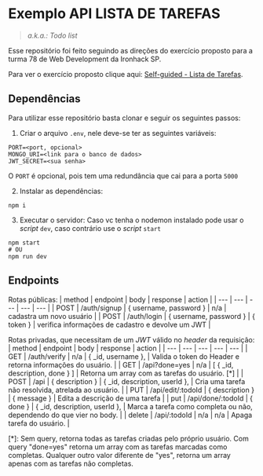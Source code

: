 # Exemplo API LISTA DE TAREFAS
> _a.k.a.: Todo list_

Esse repositório foi feito seguindo as direções do exercício proposto para a turma 78 de Web Development da Ironhack SP.

Para ver o exercício proposto clique aqui: [Self-guided - Lista de Tarefas](https://gist.github.com/D-Kunrath/a8e8636cdd0baa3d84cb5e990b10c3ea).

## Dependências

Para utilizar esse repositório basta clonar e seguir os seguintes passos:

1. Criar o arquivo `.env`, nele deve-se ter as seguintes variáveis:
```.env
PORT=<port, opcional>
MONGO_URI=<link para o banco de dados>
JWT_SECRET=<sua senha>
```
O `PORT` é opcional, pois tem uma redundância que cai para a porta `5000`

2. Instalar as dependências:
```shell
npm i
```

3. Executar o servidor:
Caso vc tenha o nodemon instalado pode usar o _script_ `dev`, caso contrário use o _script_ `start`
```shell
npm start
# OU
npm run dev
```

## Endpoints
Rotas públicas:
| method | endpoint | body | response | action |
| --- | --- | --- | --- | --- |
| POST | /auth/signup | { username, password } | n/a | cadastra um novo usuário |
| POST | /auth/login | { username, password } | { token } | verifica informações de cadastro e devolve um JWT |

Rotas privadas, que necessitam de um _JWT_ válido no _header_ da requisição:
| method | endpoint | body | response | action |
| --- | --- | --- | --- | --- |
| GET | /auth/verify | n/a | { _id, username }, | Valida o token do Header e retorna informações do usuário. |
| GET | /api?done=yes | n/a | [ { _id, description, done } ] | Retorna um array com as tarefas do usuário. [*] |
| POST | /api | { description } | { _id, description, userId }, | Cria uma tarefa não resolvida, atrelada ao usuário. |
| PUT | /api/edit/:todoId | { description } | { message } | Edita a descrição de uma tarefa |
| put | /api/done/:todoId | { done } | { _id, description, userId }, | Marca a tarefa como completa ou não, dependendo do que vier no body. |
| delete | /api/:todoId | n/a | n/a | Apaga tarefa do usuário. |

[*]: Sem query, retorna todas as tarefas criadas pelo próprio usuário. Com query "done=yes" retorna um array com as tarefas marcadas como completas. Qualquer outro valor diferente de "yes", retorna um array apenas com as tarefas não completas.
